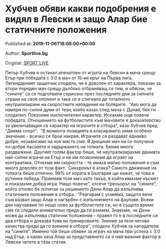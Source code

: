 
# Хубчев обяви какви подобрения е видял в Левски и защо Алар бие статичните положения

Published at: **2019-11-06T18:06:00+00:00**

Author: **Sportlive.bg**

Original: [SPORT LIVE](https://www.sportlive.bg/bgfootball/levski/hubchev-obqvi-kakvi-podobreniq-e-vidql-v-levski-i-zashto-alar-bie-statichnite-polozheniq-1403663.html)

Петър Хубчев е останал впечатлен от играта на Левски в мача срещу Етър при победата с 3:0 в мач от 15-ия кръг на Първа лига. Легендарният защитник сподели, че е доволен от характера, показан за втори пореден мач срещу дълбоко отбраняващ се тим, и обясни, че "сините" са се подготвили сериозно през последните дни за силните страни на своя опонент и така се е стигнало до тоталното неутрализиране на скоростните нападения на болярите. 
"Ако мога да намеря по-силни думи от тези, които казах след мача с Дунав, бих ги споделил. Показхме изключителен характер. Искахме още повече победата. Отношението на футболистите към мачовете е доказателство за увеличаващия се характер на играчите в отбора", каза Хубчев пред "Диема спорт". 
"В момента позицията в класирането няма особено значение - всичко се брои накрая. Играчите се раздават еднакво добре, независимо на кое място сме. В днешния мач ни се получиха по-добре пасовете и задържането на топката. Бяхме много раздвижени. Другият голям фактор беше, че неутрализирахме двамата най-силни играчи на Етър и не им позволихме да играят на контраатака. Отнехме им скоростта - те имаха малко положения и съм много доволен от този факт. 
Синхронът в атака? Самото движение на топката беше отлично. 99% от хората в България ще кажат, че това е рутинна победа. Приемам този мач като такъв, в който имахме късмет и показахме добра игра. Нищо повече", отсече треньорът на "сините", който отново бе попитан за решението Дени Алар да изпълнява статичните положения в отбора. 
"Реагирам с усмивка, защото вече съм казвал защо Алар е нагърбен с изпълнението на фаулове. Всеки ден научаваме по нещо ново за футболистите си, но в същото време сме ги следили внимателно преди да ги вземем. Знаехме, че Дени може да изпълнява статични положения - правел го е в последните си два отбора и доказва това на тренировките. Знехме за тези негови качества преди да го вземем в отбора", сподели Хубчев за нападателя на "сините". Именно той беше обявен за играч на мача при успеха с 3:0 над Етър, а какво каза Алар за представянето си и най-важния фактор в Левски четете в тази статия.  
